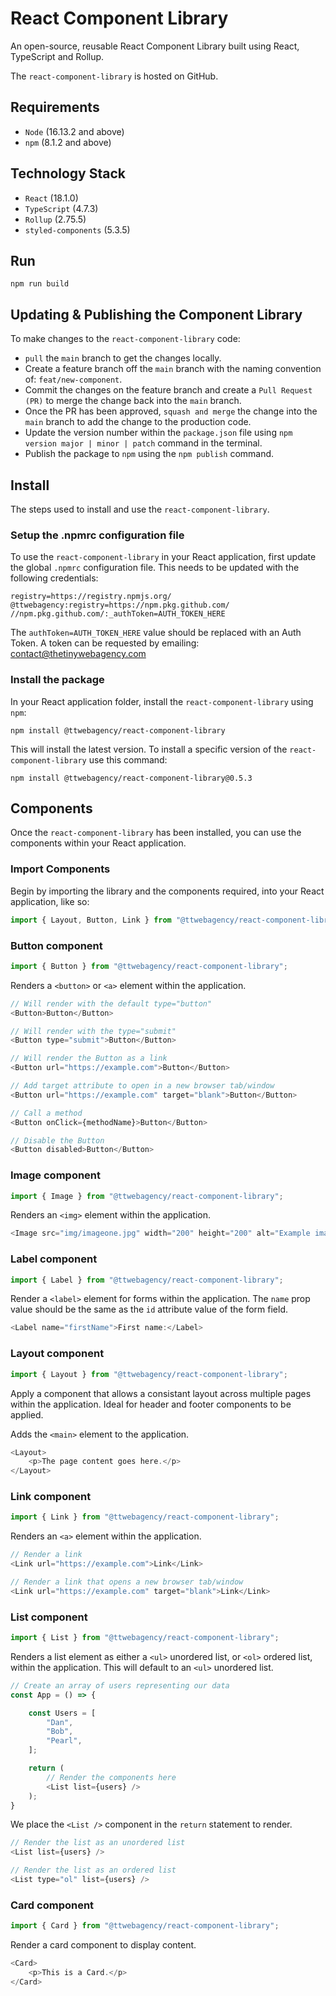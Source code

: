 # React Component Library

An open-source, reusable React Component Library built using React, TypeScript and Rollup.

The `react-component-library` is hosted on GitHub.

## Requirements

+ `Node` (16.13.2 and above)
+ `npm` (8.1.2 and above)

## Technology Stack

+ `React` (18.1.0)
+ `TypeScript` (4.7.3)
+ `Rollup` (2.75.5)
+ `styled-components` (5.3.5)

## Run
```
npm run build
```

## Updating & Publishing the Component Library

To make changes to the `react-component-library` code:

+ `pull` the `main` branch to get the changes locally.
+ Create a feature branch off the `main` branch with the naming convention of: `feat/new-component`.
+ Commit the changes on the feature branch and create a `Pull Request (PR)` to merge the change back into the `main` branch.
+ Once the PR has been approved, `squash and merge` the change into the `main` branch to add the change to the production code.
+ Update the version number within the `package.json` file using `npm version major | minor | patch` command in the terminal.
+ Publish the package to `npm` using the `npm publish` command. 

## Install

The steps used to install and use the `react-component-library`.

### Setup the .npmrc configuration file

To use the `react-component-library` in your React application, first update the global `.npmrc` configuration file. This needs to be updated with the following credentials:
```
registry=https://registry.npmjs.org/
@ttwebagency:registry=https://npm.pkg.github.com/
//npm.pkg.github.com/:_authToken=AUTH_TOKEN_HERE
```
The `authToken=AUTH_TOKEN_HERE` value should be replaced with an Auth Token. A token can be requested by emailing: contact@thetinywebagency.com

### Install the package

In your React application folder, install the `react-component-library` using `npm`:
```
npm install @ttwebagency/react-component-library
```
This will install the latest version. To install a specific version of the `react-component-library` use this command:
```
npm install @ttwebagency/react-component-library@0.5.3
```

## Components

Once the `react-component-library` has been installed, you can use the components within your React application.

### Import Components

Begin by importing the library and the components required, into your React application, like so:
```javascript
import { Layout, Button, Link } from "@ttwebagency/react-component-library";
```

### Button component

```javascript
import { Button } from "@ttwebagency/react-component-library";
```

Renders a `<button>` or `<a>` element within the application.

```javascript
// Will render with the default type="button"
<Button>Button</Button>

// Will render with the type="submit"
<Button type="submit">Button</Button>

// Will render the Button as a link
<Button url="https://example.com">Button</Button>

// Add target attribute to open in a new browser tab/window
<Button url="https://example.com" target="blank">Button</Button>

// Call a method
<Button onClick={methodName}>Button</Button>

// Disable the Button
<Button disabled>Button</Button>
```

### Image component

```javascript
import { Image } from "@ttwebagency/react-component-library";
```

Renders an `<img>` element within the application.

```javascript
<Image src="img/imageone.jpg" width="200" height="200" alt="Example image." />
```

### Label component

```javascript
import { Label } from "@ttwebagency/react-component-library";
```

Render a `<label>` element for forms within the application. The `name` prop value should be the same as the `id` attribute value of the form field.

```javascript
<Label name="firstName">First name:</Label>
```

### Layout component

```javascript
import { Layout } from "@ttwebagency/react-component-library";
```

Apply a component that allows a consistant layout across multiple pages within the application. Ideal for header and footer components to be applied.

Adds the `<main>` element to the application.

```javascript
<Layout>
    <p>The page content goes here.</p>
</Layout>
```

### Link component

```javascript
import { Link } from "@ttwebagency/react-component-library";
```

Renders an `<a>` element within the application.

```javascript
// Render a link
<Link url="https://example.com">Link</Link>

// Render a link that opens a new browser tab/window
<Link url="https://example.com" target="blank">Link</Link>
```

### List component

```javascript
import { List } from "@ttwebagency/react-component-library";
```

Renders a list element as either a `<ul>` unordered list, or `<ol>` ordered list, within the application. This will default to an `<ul>` unordered list.

```javascript
// Create an array of users representing our data
const App = () => {

    const Users = [
        "Dan",
        "Bob",
        "Pearl",
    ];

    return (
        // Render the components here
        <List list={users} />
    );
}
```

We place the `<List />` component in the `return` statement to render.

```javascript
// Render the list as an unordered list
<List list={users} />

// Render the list as an ordered list
<List type="ol" list={users} />
```

### Card component

```javascript
import { Card } from "@ttwebagency/react-component-library";
```

Render a card component to display content.

```javascript
<Card>
    <p>This is a Card.</p>
</Card>
```